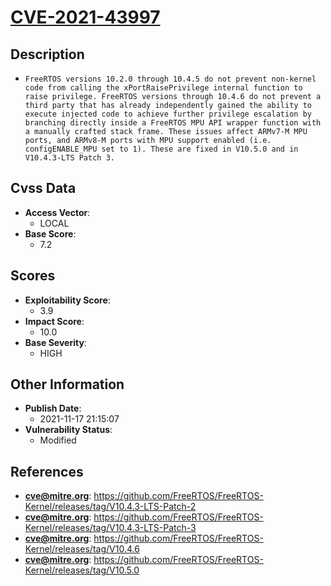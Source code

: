 
# [CVE-2021-43997](https://github.com/FreeRTOS/FreeRTOS-Kernel/releases/tag/V10.4.3-LTS-Patch-2)

## Description

- `FreeRTOS versions 10.2.0 through 10.4.5 do not prevent non-kernel code from calling the xPortRaisePrivilege internal function to raise privilege. FreeRTOS versions through 10.4.6 do not prevent a third party that has already independently gained the ability to execute injected code to achieve further privilege escalation by branching directly inside a FreeRTOS MPU API wrapper function with a manually crafted stack frame. These issues affect ARMv7-M MPU ports, and ARMv8-M ports with MPU support enabled (i.e. configENABLE_MPU set to 1). These are fixed in V10.5.0 and in V10.4.3-LTS Patch 3.`

## Cvss Data

- **Access Vector**:
  - LOCAL
- **Base Score**:
  - 7.2

## Scores

- **Exploitability Score**:
  - 3.9
- **Impact Score**:
  - 10.0
- **Base Severity**:
  - HIGH

## Other Information

- **Publish Date**:
  - 2021-11-17 21:15:07
- **Vulnerability Status**:
  - Modified

## References

- **cve@mitre.org**: https://github.com/FreeRTOS/FreeRTOS-Kernel/releases/tag/V10.4.3-LTS-Patch-2
- **cve@mitre.org**: https://github.com/FreeRTOS/FreeRTOS-Kernel/releases/tag/V10.4.3-LTS-Patch-3
- **cve@mitre.org**: https://github.com/FreeRTOS/FreeRTOS-Kernel/releases/tag/V10.4.6
- **cve@mitre.org**: https://github.com/FreeRTOS/FreeRTOS-Kernel/releases/tag/V10.5.0
